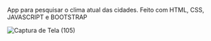 App para pesquisar o clima atual das cidades.
Feito com HTML, CSS, JAVASCRIPT e BOOTSTRAP

![Captura de Tela (105)](https://github.com/user-attachments/assets/ba614e76-8562-4693-bf39-90d9e746018a)
